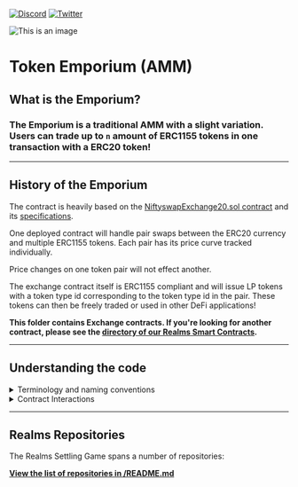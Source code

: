 [![Discord](https://badgen.net/badge/icon/discord?icon=discord&label)](https://discord.gg/uQnjZhZPfu)
[![Twitter](https://badgen.net/badge/icon/twitter?icon=twitter&label)](https://twitter.com/LootRealms)

![This is an image](/static/Resource_Emporium.png)

# Token Emporium (AMM)

## What is the Emporium?

### The Emporium is a traditional AMM with a slight variation. Users can trade up to `n` amount of ERC1155 tokens in one transaction with a ERC20 token!

<hr>

## History of the Emporium

The contract is heavily based on the [NiftyswapExchange20.sol contract](https://github.com/0xsequence/niftyswap/blob/master/src/contracts/exchange/NiftyswapExchange20.sol) and its [specifications](https://github.com/0xsequence/niftyswap/blob/master/SPECIFICATIONS.md). 

One deployed contract will handle pair swaps between the ERC20 currency and multiple ERC1155 tokens.
Each pair has its price curve tracked individually.

Price changes on one token pair will not effect another.

The exchange contract itself is ERC1155 compliant and will issue LP tokens with a token type id corresponding to the token type id in the pair.
These tokens can then be freely traded or used in other DeFi applications!

**This folder contains Exchange contracts. If you're looking for another contract, please see the [directory of our Realms Smart Contracts](https://github.com/BibliothecaForAdventurers/realms-contracts).**

<hr>

## Understanding the code
<details><summary> Terminology and naming conventions</summary>

---
The ERC20 token is defined as the *currency*.

The ERC1155 token is defined as the *token*.

Some variables have a trailing underscore `_` to prevent collisions.

*Pair* is used to describe a price curve between the currency and a single token type on the token contract.

Functions named with `_loop` are used for recursive processing of lists of items.
</details>

<details><summary> Contract Interactions</summary>

---

The contract can be broken into a number of sections:

* Initialisation
* Liquidity
* Swaps

---

# Initialisation

The exchange is initialised through the proxy pattern for now. You are welcome to just implement a set constructor if you prefer that.

## Setup

Each deployment of the contract will work with pairs between an ERC20 contract and all the tokens on an ERC1155 contract. This means one contract can manage multiple exchange pairs. 

The constructor takes the address for the ERC20 and ERC1155 token contracts, and the liquidity provider fee.

The liquidity provider fee is provided in the thousandths. e.g. A value of 15 would equate to a 1.5% fee on trades.

```
@external
func initializer{syscall_ptr : felt*, pedersen_ptr : HashBuiltin*, range_check_ptr}(
    currency_address_ : felt,
    token_address_ : felt,
    lp_fee_thousands_ : Uint256,
    royalty_fee_thousands_ : Uint256,
    royalty_fee_address_ : felt,
    proxy_admin : felt,
):
    currency_address.write(currency_address_) # ERC20 address of currency token
    token_address.write(token_address_) # ERC1155 address of tokens
    lp_fee_thousands.write(lp_fee_thousands_) # LP Fees
    set_royalty_info(royalty_fee_thousands_, royalty_fee_address_) # Currency Royalty
    Proxy_initializer(proxy_admin)
    return ()
end
```

## Initial Liquidity

Use this method to provide the initial liquidity to a pair.

This method is only available for the first time liquidity is added to a pair. If you are creating pairs between multiple tokens on the ERC1155 contract, this method will need to be called for each pair.

When calling this method you provide the currency amount, ERC1155 token type id and the token amount.
This sets the initial price of the pair. We expect any large enough variation in pricing to be corrected via arbitrage.

The exchange issues liquidity pool tokens equivalent to the supplied currency.

```
@external
func initial_liquidity{syscall_ptr : felt*, pedersen_ptr : HashBuiltin*, range_check_ptr}(
    currency_amounts_len : felt,
    currency_amounts : Uint256*,
    token_ids_len : felt,
    token_ids : Uint256*,
    token_amounts_len : felt,
    token_amounts : Uint256*,
):
    alloc_locals

    # Recursive break
    if currency_amounts_len == 0:
        return ()
    end

    assert currency_amounts_len = token_ids_len
    assert currency_amounts_len = token_amounts_len

    let (caller) = get_caller_address()
    let (contract) = get_contract_address()

    let (token_address_) = token_address.read()
    let (currency_address_) = currency_address.read()

    # Only valid for first liquidity add to LP
    let (currency_reserves_ : Uint256) = currency_reserves.read([token_ids])
    with_attr error_message("Only valid for initial liquidity add"):
        assert currency_reserves_ = Uint256(0, 0)
    end

    # Transfer currency and token to exchange
    IERC20.transferFrom(currency_address_, caller, contract, [currency_amounts])
    tempvar syscall_ptr : felt* = syscall_ptr
    IERC1155.safeTransferFrom(token_address_, caller, contract, [token_ids], [token_amounts])

    # Assert otherwise rounding error could end up being significant on second deposit
    let (ok) = uint256_le(Uint256(1000, 0), [currency_amounts])
    with_attr error_message("Must supply larger currency for initial deposit"):
        assert_not_zero(ok)
    end

    # Update currency reserve size for token id before transfer
    currency_reserves.write([token_ids], [currency_amounts])

    # Initial liquidity is currency amount deposited
    lp_reserves.write([token_ids], [currency_amounts])

    # Mint LP tokens
    ERC1155_mint(caller, [token_ids], [currency_amounts])

    # Emit event
    liquidity_added.emit(caller, [currency_amounts], [token_ids], [token_amounts])

    # Recurse
    return initial_liquidity(
        currency_amounts_len - 1,
        currency_amounts + Uint256.SIZE,
        token_ids_len - 1,
        token_ids + Uint256.SIZE,
        token_amounts_len - 1,
        token_amounts + Uint256.SIZE,
    )
end
```

---

## Liquidity

After initialisation, liquidity can be freely added or removed from the pools using the methods below.

Note, fees are recovered during swaps and so there is no reference to fees during liquidity pool interactions.

### Add Liquidity

Use this method to add subsequent liquidity to an existing pair.

This method is called with:

* The maximum amount of currency the caller is willing to spend when adding liquidity
* The token type id they are supplying liquidity for
* The exact amount of tokens the caller will spend when adding liquidity
* A maximum timestamp which the transaction must be accepted by

Liquidity is supplied at the current price point in the `x * y = k` curve.

Due to the fluctuations in price as swaps are made, the caller may not know the exact amount of currency that will be required to supply the liquidity pool until the transaction is accepted. 
The caller instead supplies the maximum amount of currency they are willing to spend. This acts as a measure of slippage.

The exchange issues liquidity pool tokens equivalent to the supplied currency.

### Remove Liquidity

Use this method to redeem tokens supplied to the Liquidity pool, by burning liquidity pool tokens.

This method is called with:

* The minimum amount of currency the caller is willing to receive when removing liquidity
* The token type id they are removing liquidity for
* The minimum amount of tokens the caller is willing to receive when removing liquidity
* The exact amount of liquidity pool tokens to spend
* A maximum timestamp which the transaction must be accepted by

Liquidity is remove at the current price point in the `x * y = k` curve.

Due to the fluctuations in price as swaps are made, the caller may not know the exact amount of currency or tokens that will be received when removing liquidity from the pool until the transaction is accepted.
The caller instead supplies the minimum amount of currency and tokens they are willing to receive. This acts as a measure of slippage.

The exchange burns liquidity pool tokens supplied in the call.

---

## Swaps

Swaps are performed as either buy or sell actions.

When making a swap, the exchange will calculate the price according to the `x * y = k` curve.
Fees are collected against the currency in both buy and sell actions.
Due to this, `k` will steadily increase as a measure to collect rewards for the liquidity providers.
When liquidity is removed from the pools, as `k` has increased, their proportional share in the pool will have increased as well.

### Buy Tokens

Use this method to purchase tokens with currency.

This method is called with:

* The maximum amount of currency the caller is willing to spend when swapping
* The token type id they are swapping
* The exact amount of tokens the caller will receive when swapping
* A maximum timestamp which the transaction must be accepted by

See the above Swap section for information about the pricing curve.

Due to the fluctuations in price as swaps are made, the caller may not know the exact amount of currency that will be required to swap until the transaction is accepted. 
The caller instead supplies the maximum amount of currency they are willing to spend. This acts as a measure of slippage.

### Sell Tokens

Use this method to sell tokens for currency.

This method is called with:

* The minimum amount of currency the caller is willing to receive when swapping
* The token type id they are swapping
* The exact amount of tokens the caller will spend when swapping
* A maximum timestamp which the transaction must be accepted by

See the above Swap section for information about the pricing curve.

Due to the fluctuations in price as swaps are made, the caller may not know the exact amount of currency that will be required to swap until the transaction is accepted. 
The caller instead supplies the minimum amount of currency they are willing to receive. This acts as a measure of slippage.

### Get Buy / Sell Price

The `get_all_buy_price` and `get_all_sell_price` functions are read only functions used to get the current price according to the `x * y = k` curve, and take into consideration the exchange fee.

These methods are separated from the buy and sell methods so that they can be used for price display on frontends.

The liquidity provider fee is stored in the thousandths. e.g. A value of `15` would equate to a 1.5% fee on trades. Thus `1000` is used as a static value in these calculations.

---


## Misc Getters

There are additional getters for the following stored values:

* Currency contract address
* Token contract address
* Currency reserves (for the given token type id)
* LP fee (in thousandths)

The contract does not store a value for the ERC1155 token reserves and instead relies on the `balanceOf` ERC1155 function.

### LP ERC 1155 Compliance

There are additional method to support the ERC1155 compliance of LP tokens provided by this contract.

</details>

---


## Realms Repositories

The Realms Settling Game spans a number of repositories:

**[View the list of repositories in /README.md](/README.md#realms-repositories)**
